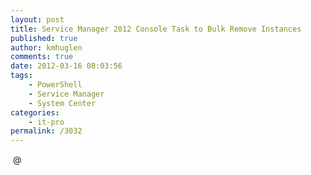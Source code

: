 ```yaml
---
layout: post
title: Service Manager 2012 Console Task to Bulk Remove Instances
published: true
author: kmhuglen
comments: true
date: 2012-03-16 08:03:56
tags:
    - PowerShell
    - Service Manager
    - System Center
categories:
    - it-pro
permalink: /3032
---
```

 @ 